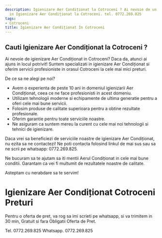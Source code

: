 ```yaml
---
description: Igienizare Aer Condiționat la Cotroceni ? Ai nevoie de un profesionist
  in Igienizare Aer Condiționat la Cotroceni. tel. 0772.269.825
tags:
- Cotroceni
title: Igienizare Aer Condiționat In Cotroceni
---
```



## Cauti Igienizare Aer Condiționat la Cotroceni ?

Ai nevoie de igienizare Aer Condiționat in Cotroceni? Daca da, atunci ai ajuns in locul potrivit! 
Suntem specializati in igienizare Aer Condiționat si oferim servicii profesioniste in orasul Cotroceni la cele mai mici preturi.

De ce sa ne alegi pe noi?

- Avem o experienta de peste 10 ani in domeniul igienizarii Aer Condiționat, ceea ce ne face profesionisti in acest domeniu.
- Utilizam tehnologii moderne si echipamente de ultima generatie pentru a oferi cele mai bune servicii. 
- Folosim produse de calitate superioara pentru a obtine rezultate profesionale.
- Oferim garantie pentru toate serviciile noastre.
- Ne asiguram ca suntem mereu la curent cu cele mai noi tehnologii si tehnici de igienizare.

Daca vrei sa beneficiezi de serviciile noastre de igienizare Aer Condiționat, nu ezita sa ne contactezi! Ne poti contacta folosind linkul de mai sus sau sa ne scrii pe whatsapp: 0772.269.825.

Ne bucuram sa te ajutam sa iti mentii Aerul Condiționat in cele mai bune conditii. Garantam ca vei fi multumit de rezultatele noastre de calitate. 

Asteptam cu nerabdare sa te servim!

# Igienizare Aer Condiționat Cotroceni Preturi
Pentru o oferta de pret, va rog sa imi scrieti pe whatsapp, si va trimitem in 30 min, Gratuit si fara Obligatii Oferta de Pret.

Tel. 0772.269.825
Whatsapp. 0772.269.825